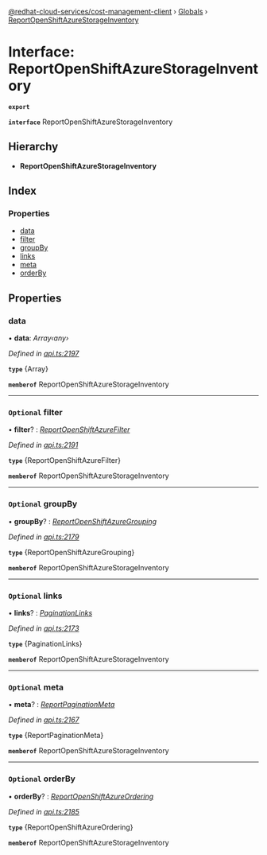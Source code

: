 [@redhat-cloud-services/cost-management-client](../README.md) › [Globals](../globals.md) › [ReportOpenShiftAzureStorageInventory](reportopenshiftazurestorageinventory.md)

# Interface: ReportOpenShiftAzureStorageInventory

**`export`** 

**`interface`** ReportOpenShiftAzureStorageInventory

## Hierarchy

* **ReportOpenShiftAzureStorageInventory**

## Index

### Properties

* [data](reportopenshiftazurestorageinventory.md#data)
* [filter](reportopenshiftazurestorageinventory.md#optional-filter)
* [groupBy](reportopenshiftazurestorageinventory.md#optional-groupby)
* [links](reportopenshiftazurestorageinventory.md#optional-links)
* [meta](reportopenshiftazurestorageinventory.md#optional-meta)
* [orderBy](reportopenshiftazurestorageinventory.md#optional-orderby)

## Properties

###  data

• **data**: *Array‹any›*

*Defined in [api.ts:2197](https://github.com/RedHatInsights/javascript-clients/blob/master/packages/cost-management/api.ts#L2197)*

**`type`** {Array<any>}

**`memberof`** ReportOpenShiftAzureStorageInventory

___

### `Optional` filter

• **filter**? : *[ReportOpenShiftAzureFilter](reportopenshiftazurefilter.md)*

*Defined in [api.ts:2191](https://github.com/RedHatInsights/javascript-clients/blob/master/packages/cost-management/api.ts#L2191)*

**`type`** {ReportOpenShiftAzureFilter}

**`memberof`** ReportOpenShiftAzureStorageInventory

___

### `Optional` groupBy

• **groupBy**? : *[ReportOpenShiftAzureGrouping](reportopenshiftazuregrouping.md)*

*Defined in [api.ts:2179](https://github.com/RedHatInsights/javascript-clients/blob/master/packages/cost-management/api.ts#L2179)*

**`type`** {ReportOpenShiftAzureGrouping}

**`memberof`** ReportOpenShiftAzureStorageInventory

___

### `Optional` links

• **links**? : *[PaginationLinks](paginationlinks.md)*

*Defined in [api.ts:2173](https://github.com/RedHatInsights/javascript-clients/blob/master/packages/cost-management/api.ts#L2173)*

**`type`** {PaginationLinks}

**`memberof`** ReportOpenShiftAzureStorageInventory

___

### `Optional` meta

• **meta**? : *[ReportPaginationMeta](reportpaginationmeta.md)*

*Defined in [api.ts:2167](https://github.com/RedHatInsights/javascript-clients/blob/master/packages/cost-management/api.ts#L2167)*

**`type`** {ReportPaginationMeta}

**`memberof`** ReportOpenShiftAzureStorageInventory

___

### `Optional` orderBy

• **orderBy**? : *[ReportOpenShiftAzureOrdering](../modules/reportopenshiftazureordering.md)*

*Defined in [api.ts:2185](https://github.com/RedHatInsights/javascript-clients/blob/master/packages/cost-management/api.ts#L2185)*

**`type`** {ReportOpenShiftAzureOrdering}

**`memberof`** ReportOpenShiftAzureStorageInventory
